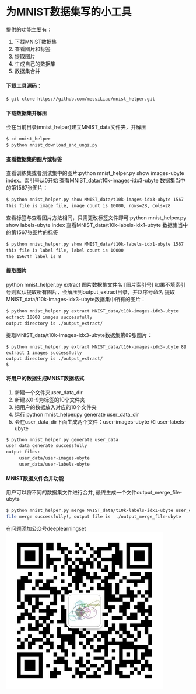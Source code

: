 # 为MNIST数据集写的小工具
提供的功能主要有：
1. 下载MNIST数据集
2. 查看图片和标签
3. 提取图片
4. 生成自己的数据集
5. 数据集合并
#### 下载工具源码：
```bash
$ git clone https://github.com/messiLiao/mnist_helper.git
```
#### 下载数据集并解压
会在当前目录(mnist_helper)建立MNIST_data文件夹，并解压
```python
$ cd mnist_helper
$ python mnist_download_and_ungz.py
```
#### 查看数据集的图片或标签
查看训练集或者测试集中的图片:python mnist_helper.py show images-ubyte index。索引号从0开始
查看MNIST_data/t10k-images-idx3-ubyte 数据集当中的第1567张图片：
```bash
$ python mnist_helper.py show MNIST_data/t10k-images-idx3-ubyte 1567
this file is image file, image count is 10000, rows=28, cols=28
```
查看标签与查看图片方法相同，只需更改标签文件即可:python mnist_helper.py show labels-ubyte index
查看MNIST_data/t10k-labels-idx1-ubyte 数据集当中的第1567张图片的标签
```bash
$ python mnist_helper.py show MNIST_data/t10k-labels-idx1-ubyte 1567
this file is label file, label count is 10000
the 1567th label is 8
```

#### 提取图片
python mnist_helper.py extract 图片数据集文件名 [图片索引号]
如果不填索引号则默认提取所有图片，会解压到output_extract目录，并以序号命名
提取MNIST_data/t10k-images-idx3-ubyte数据集中所有的图片：
```bash
$ python mnist_helper.py extract MNIST_data/t10k-images-idx3-ubyte
extract 10000 images successfully
output directory is ./output_extract/
```
提取MNIST_data/t10k-images-idx3-ubyte数据集第89张图片：
```
$ python mnist_helper.py extract MNIST_data/t10k-images-idx3-ubyte 89
extract 1 images successfully
output directory is ./output_extract/
$ 
```
#### 将用户的数据生成MNIST数据格式
1. 新建一个文件夹user_data_dir
2. 新建以0-9为标签的10个文件夹
3. 把用户的数据放入对应的10个文件夹
4. 运行 python mnist_helper.py generate user_data_dir
5. 会在user_data_dir下面生成两个文件：user-images-ubyte 和 user-labels-ubyte
```bash
$ python mnist_helper.py generate user_data
user data generate successfully
output files: 
     user_data/user-images-ubyte
     user_data/user-labels-ubyte
```
#### MNIST数据文件合并功能
用户可以将不同的数据集文件进行合并, 最终生成一个文件output_merge_file-ubyte
```bash
$ python mnist_helper.py merge MNIST_data/t10k-labels-idx1-ubyte user_data/user-labels-ubyte
file merge successfully!, output file is  ./output_merge_file-ubyte
```

有问题添加公众号deeplearningset
![](qrcode_for_deeplearningdataset.jpg)